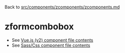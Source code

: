 Back to [src/components/zcomponents/zcomponents.md](../zcomponents.md)

# zformcombobox

 - See [Vue.js (v2) component file contents](./zformcombobox.vue)
 - See [Sass/Css component file contents](./zformcombobox.scss)
